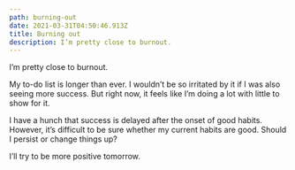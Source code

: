 ```yaml
---
path: burning-out
date: 2021-03-31T04:50:46.913Z
title: Burning out
description: I’m pretty close to burnout.
---
```

I’m pretty close to burnout.

My to-do list is longer than ever. I wouldn’t be so irritated by it if I was also seeing more success. But right now, it feels like I’m doing a lot with little to show for it.

I have a hunch that success is delayed after the onset of good habits. However, it’s difficult to be sure whether my current habits are good. Should I persist or change things up?

I’ll try to be more positive tomorrow.